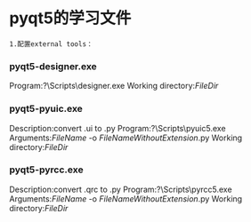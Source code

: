 # pyqt5的学习文件

    1.配置external tools：

### pyqt5-designer.exe

Program:?\Scripts\designer.exe
Working directory:$FileDir$

### pyqt5-pyuic.exe
Description:convert .ui to .py
Program:?\Scripts\pyuic5.exe
Arguments:$FileName$ -o $FileNameWithoutExtension$.py
Working directory:$FileDir$

### pyqt5-pyrcc.exe
Description:convert .qrc to .py
Program:?\Scripts\pyrcc5.exe
Arguments:$FileName$ -o $FileNameWithoutExtension$.py
Working directory:$FileDir$
